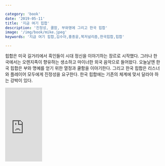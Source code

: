 ```yaml
---

category: 'book'
date: '2019-05-11'
title: '지금 여기 힙합'
description: '진정성, 쿨함, 부와명에 그리고 한국 힙합'
image: '/img/book/mike.jpeg'
keywords: '지금 여기 힙합,김수아,홍종윤,북저널리즘,한국힙합,힙합'

---
```


힙합은 미국 길거리에서 흑인들이 시대 정신을 이야기하는 장르로 시작했다. 그러나 한국에서는 오렌지족이 향유하는 생소하고 마이너한 외국 음악으로 들어왔다. 오늘날엔 한국 힙합은 부와 명예를 얻기 위한 열정과 쿨함을 이야기한다. 그리고 한국 힙합은 리스너와 플레이어 모두에게 진정성을 요구한다. 한국 힙합에는 기존의 체계에 맞서 달라야 하는 강박이 있다.

<iframe src="https://coupa.ng/bhaa5B" width="120" height="240" frameborder="0" scrolling="no"></iframe>